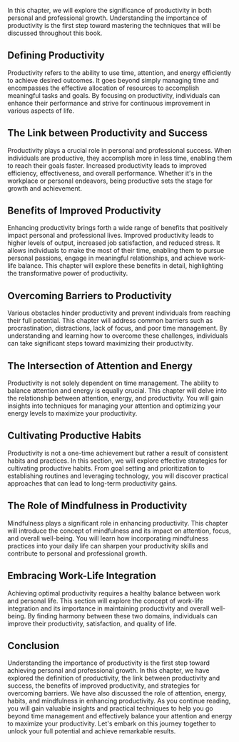
In this chapter, we will explore the significance of productivity in both personal and professional growth. Understanding the importance of productivity is the first step toward mastering the techniques that will be discussed throughout this book.

## Defining Productivity

Productivity refers to the ability to use time, attention, and energy efficiently to achieve desired outcomes. It goes beyond simply managing time and encompasses the effective allocation of resources to accomplish meaningful tasks and goals. By focusing on productivity, individuals can enhance their performance and strive for continuous improvement in various aspects of life.

## The Link between Productivity and Success

Productivity plays a crucial role in personal and professional success. When individuals are productive, they accomplish more in less time, enabling them to reach their goals faster. Increased productivity leads to improved efficiency, effectiveness, and overall performance. Whether it's in the workplace or personal endeavors, being productive sets the stage for growth and achievement.

## Benefits of Improved Productivity

Enhancing productivity brings forth a wide range of benefits that positively impact personal and professional lives. Improved productivity leads to higher levels of output, increased job satisfaction, and reduced stress. It allows individuals to make the most of their time, enabling them to pursue personal passions, engage in meaningful relationships, and achieve work-life balance. This chapter will explore these benefits in detail, highlighting the transformative power of productivity.

## Overcoming Barriers to Productivity

Various obstacles hinder productivity and prevent individuals from reaching their full potential. This chapter will address common barriers such as procrastination, distractions, lack of focus, and poor time management. By understanding and learning how to overcome these challenges, individuals can take significant steps toward maximizing their productivity.

## The Intersection of Attention and Energy

Productivity is not solely dependent on time management. The ability to balance attention and energy is equally crucial. This chapter will delve into the relationship between attention, energy, and productivity. You will gain insights into techniques for managing your attention and optimizing your energy levels to maximize your productivity.

## Cultivating Productive Habits

Productivity is not a one-time achievement but rather a result of consistent habits and practices. In this section, we will explore effective strategies for cultivating productive habits. From goal setting and prioritization to establishing routines and leveraging technology, you will discover practical approaches that can lead to long-term productivity gains.

## The Role of Mindfulness in Productivity

Mindfulness plays a significant role in enhancing productivity. This chapter will introduce the concept of mindfulness and its impact on attention, focus, and overall well-being. You will learn how incorporating mindfulness practices into your daily life can sharpen your productivity skills and contribute to personal and professional growth.

## Embracing Work-Life Integration

Achieving optimal productivity requires a healthy balance between work and personal life. This section will explore the concept of work-life integration and its importance in maintaining productivity and overall well-being. By finding harmony between these two domains, individuals can improve their productivity, satisfaction, and quality of life.

## Conclusion

Understanding the importance of productivity is the first step toward achieving personal and professional growth. In this chapter, we have explored the definition of productivity, the link between productivity and success, the benefits of improved productivity, and strategies for overcoming barriers. We have also discussed the role of attention, energy, habits, and mindfulness in enhancing productivity. As you continue reading, you will gain valuable insights and practical techniques to help you go beyond time management and effectively balance your attention and energy to maximize your productivity. Let's embark on this journey together to unlock your full potential and achieve remarkable results.
